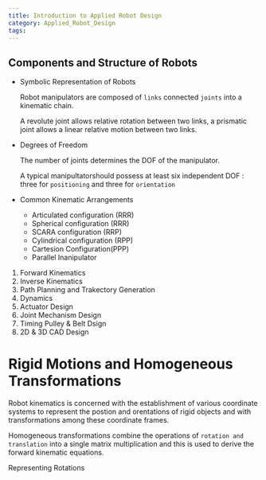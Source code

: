 ```yaml
---
title: Introduction to Applied Robot Design
category: Applied_Robot_Design
tags:
---
```


## Components and Structure of Robots

- Symbolic Representation of Robots
  
  Robot manipulators are composed of `links` connected `joints` into a kinematic chain.

  A revolute joint allows relative rotation between two links, a prismatic joint allows a linear relative motion between two links.


- Degrees of Freedom
  
  The number of joints determines the DOF of the manipulator.

  A typical manipultatorshould possess at least six independent DOF : three for `positioning` and three for `orientation`

- Common Kinematic Arrangements
  - Articulated configuration (RRR)
  - Spherical configuration (RRR)
  - SCARA configuration (RRP)
  - Cylindrical configuration (RPP)
  - Cartesion Configuration(PPP)
  - Parallel Inanipulator
  
1. Forward Kinematics
2. Inverse Kinematics
3. Path Planning and Trakectory Generation
4. Dynamics
5. Actuator Design
6. Joint Mechanism Design
7. Timing Pulley & Belt Dsign
8. 2D & 3D CAD Design

# Rigid Motions and Homogeneous Transformations

Robot kinematics is concerned with the establishment of various coordinate systems to represent the postion and orentations of rigid objects and with transformations among these coordinate frames.

Homogeneous transformations combine the operations of `rotation and translation` into a single matrix multiplication and this is used to derive the forward kinematic equations.

Representing Rotations
